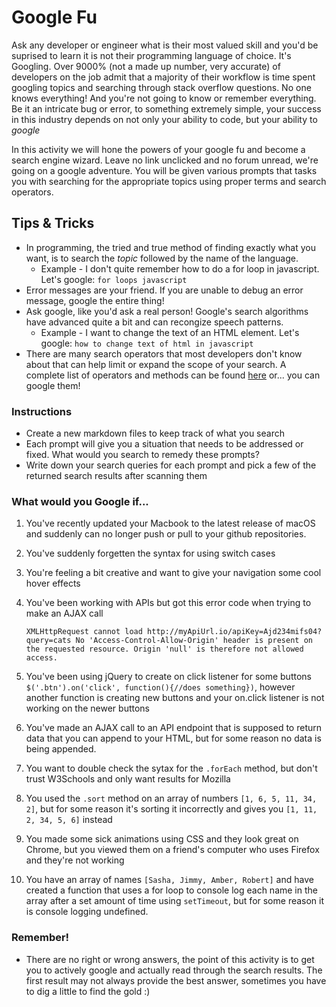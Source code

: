 # Google Fu

Ask any developer or engineer what is their most valued skill and you'd be suprised to learn it is not their programming language of choice. It's Googling. Over 9000% (not a made up number, very accurate) of developers on the job admit that a majority of their workflow is time spent googling topics and searching through stack overflow questions. No one knows everything! And you're not going to know or remember everything. Be it an intricate bug or error, to something extremely simple, your success in this industry depends on not only your ability to code, but your ability to _google_

In this activity we will hone the powers of your google fu and become a search engine wizard. Leave no link unclicked and no forum unread, we're going on a google adventure. You will be given various prompts that tasks you with searching for the appropriate topics using proper terms and search operators.

## Tips & Tricks

* In programming, the tried and true method of finding exactly what you want, is to search the _topic_ followed by the name of the language.
    * Example - I don't quite remember how to do a for loop in javascript. Let's google: `for loops javascript`
* Error messages are your friend. If you are unable to debug an error message, google the entire thing!
* Ask google, like you'd ask a real person! Google's search algorithms have advanced quite a bit and can recongize speech patterns.
    * Example - I want to change the text of an HTML element. Let's google: `how to change text of html in javascript`
* There are many search operators that most developers don't know about that can help limit or expand the scope of your search. A complete list of operators and methods can be found [here](https://ahrefs.com/blog/google-advanced-search-operators/) or... you can google them!

### Instructions

* Create a new markdown files to keep track of what you search
* Each prompt will give you a situation that needs to be addressed or fixed. What would you search to remedy these prompts?
* Write down your search queries for each prompt and pick a few of the returned search results after scanning them

### What would you Google if...

1. You've recently updated your Macbook to the latest release of macOS and suddenly can no longer push or pull to your github repositories. 

2. You've suddenly forgetten the syntax for using switch cases

3. You're feeling a bit creative and want to give your navigation some cool hover effects

4. You've been working with APIs but got this error code when trying to make an AJAX call
    ```
    XMLHttpRequest cannot load http://myApiUrl.io/apiKey=Ajd234mifs04?query=cats No 'Access-Control-Allow-Origin' header is present on the requested resource. Origin 'null' is therefore not allowed access.
    ```
5. You've been using jQuery to create on click listener for some buttons `$('.btn').on('click', function(){//does something})`, however another function is creating new buttons and your on.click listener is not working on the newer buttons

6. You've made an AJAX call to an API endpoint that is supposed to return data that you can append to your HTML, but for some reason no data is being appended.

7. You want to double check the sytax for the `.forEach` method, but don't trust W3Schools and only want results for Mozilla

8. You used the `.sort` method on an array of numbers `[1, 6, 5, 11, 34, 2]`, but for some reason it's sorting it incorrectly and gives you `[1, 11, 2, 34, 5, 6]` instead

9. You made some sick animations using CSS and they look great on Chrome, but you viewed them on a friend's computer who uses Firefox and they're not working

10. You have an array of names `[Sasha, Jimmy, Amber, Robert]` and have created a function that uses a for loop to console log each name in the array after a set amount of time using `setTimeout`, but for some reason it is console logging undefined.

### Remember!

* There are no right or wrong answers, the point of this activity is to get you to actively google and actually read through the search results. The first result may not always provide the best answer, sometimes you have to dig a little to find the gold :)

